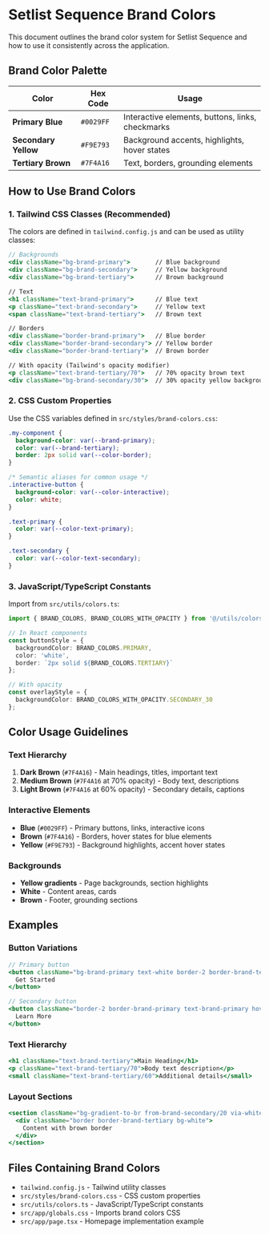 # Setlist Sequence Brand Colors

This document outlines the brand color system for Setlist Sequence and how to use it consistently across the application.

## Brand Color Palette

| Color | Hex Code | Usage |
|-------|----------|-------|
| **Primary Blue** | `#0029FF` | Interactive elements, buttons, links, checkmarks |
| **Secondary Yellow** | `#F9E793` | Background accents, highlights, hover states |
| **Tertiary Brown** | `#7F4A16` | Text, borders, grounding elements |

## How to Use Brand Colors

### 1. Tailwind CSS Classes (Recommended)

The colors are defined in `tailwind.config.js` and can be used as utility classes:

```jsx
// Backgrounds
<div className="bg-brand-primary">       // Blue background
<div className="bg-brand-secondary">     // Yellow background  
<div className="bg-brand-tertiary">      // Brown background

// Text
<h1 className="text-brand-primary">      // Blue text
<p className="text-brand-secondary">     // Yellow text
<span className="text-brand-tertiary">   // Brown text

// Borders
<div className="border-brand-primary">   // Blue border
<div className="border-brand-secondary"> // Yellow border
<div className="border-brand-tertiary">  // Brown border

// With opacity (Tailwind's opacity modifier)
<p className="text-brand-tertiary/70">   // 70% opacity brown text
<div className="bg-brand-secondary/30">  // 30% opacity yellow background
```

### 2. CSS Custom Properties

Use the CSS variables defined in `src/styles/brand-colors.css`:

```css
.my-component {
  background-color: var(--brand-primary);
  color: var(--brand-tertiary);
  border: 2px solid var(--color-border);
}

/* Semantic aliases for common usage */
.interactive-button {
  background-color: var(--color-interactive);
  color: white;
}

.text-primary {
  color: var(--color-text-primary);
}

.text-secondary {
  color: var(--color-text-secondary);
}
```

### 3. JavaScript/TypeScript Constants

Import from `src/utils/colors.ts`:

```typescript
import { BRAND_COLORS, BRAND_COLORS_WITH_OPACITY } from '@/utils/colors';

// In React components
const buttonStyle = {
  backgroundColor: BRAND_COLORS.PRIMARY,
  color: 'white',
  border: `2px solid ${BRAND_COLORS.TERTIARY}`
};

// With opacity
const overlayStyle = {
  backgroundColor: BRAND_COLORS_WITH_OPACITY.SECONDARY_30
};
```

## Color Usage Guidelines

### Text Hierarchy

1. **Dark Brown** (`#7F4A16`) - Main headings, titles, important text
2. **Medium Brown** (`#7F4A16` at 70% opacity) - Body text, descriptions
3. **Light Brown** (`#7F4A16` at 60% opacity) - Secondary details, captions

### Interactive Elements

- **Blue** (`#0029FF`) - Primary buttons, links, interactive icons
- **Brown** (`#7F4A16`) - Borders, hover states for blue elements
- **Yellow** (`#F9E793`) - Background highlights, accent hover states

### Backgrounds

- **Yellow gradients** - Page backgrounds, section highlights
- **White** - Content areas, cards
- **Brown** - Footer, grounding sections

## Examples

### Button Variations
```jsx
// Primary button
<button className="bg-brand-primary text-white border-2 border-brand-tertiary">
  Get Started
</button>

// Secondary button  
<button className="border-2 border-brand-primary text-brand-primary hover:bg-brand-secondary/30">
  Learn More
</button>
```

### Text Hierarchy
```jsx
<h1 className="text-brand-tertiary">Main Heading</h1>
<p className="text-brand-tertiary/70">Body text description</p>
<small className="text-brand-tertiary/60">Additional details</small>
```

### Layout Sections
```jsx
<section className="bg-gradient-to-br from-brand-secondary/20 via-white to-brand-secondary/10">
  <div className="border border-brand-tertiary bg-white">
    Content with brown border
  </div>
</section>
```

## Files Containing Brand Colors

- `tailwind.config.js` - Tailwind utility classes
- `src/styles/brand-colors.css` - CSS custom properties
- `src/utils/colors.ts` - JavaScript/TypeScript constants
- `src/app/globals.css` - Imports brand colors CSS
- `src/app/page.tsx` - Homepage implementation example 